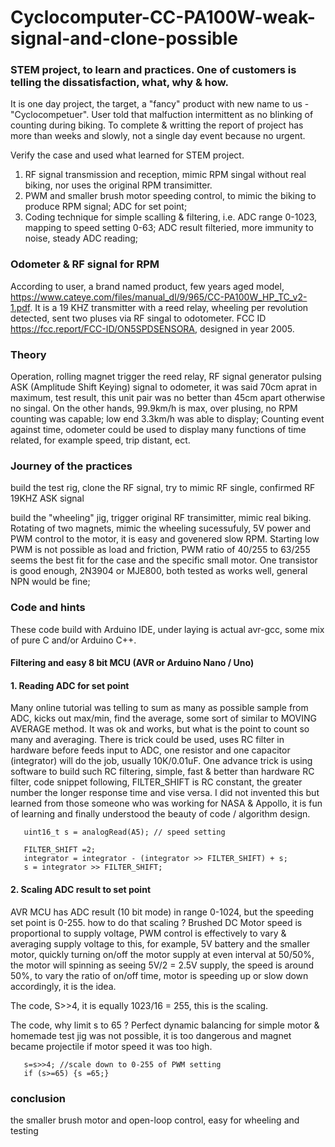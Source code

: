 # Cyclocomputer-CC-PA100W-weak-signal-and-clone-possible
### STEM project, to learn and practices.  One of customers is telling the dissatisfaction, what, why & how.  
  
It is one day project, the target, a "fancy" product with new name to us - "Cyclocompetuer". User told that malfuction intermittent as no blinking of counting during biking. To complete & writting the report of project has more than weeks and slowly, not a single day event because no urgent.  

Verify the case and used what learned for STEM project.  
  
1) RF signal transmission and reception, mimic RPM singal without real biking, nor uses the original RPM transimitter.  
2) PWM and smaller brush motor speeding control, to mimic the biking to produce RPM signal; ADC for set point;  
3) Coding technique for simple scalling & filtering, i.e. ADC range 0-1023, mapping to speed setting 0-63; ADC result filteried, more immunity to noise, steady ADC reading;  

### Odometer & RF signal for RPM
According to user, a brand named product, few years aged model, https://www.cateye.com/files/manual_dl/9/965/CC-PA100W_HP_TC_v2-1.pdf. It is a 19 KHZ transmitter with a reed relay, wheeling per revolution detected, sent two pluses via RF singal to odotometer. FCC ID https://fcc.report/FCC-ID/ON5SPDSENSORA, designed in year 2005.  

### Theory
Operation, rolling magnet trigger the reed relay, RF signal generator pulsing ASK (Amplitude Shift Keying) signal to odometer, it was said 70cm aprat in maximum, test result, this unit pair was no better than 45cm apart otherwise no singal. On the other hands, 99.9km/h is max, over plusing, no RPM counting was capable; low end 3.3km/h was able to display; Counting event against time, odometer could be used to display many functions of time related, for example speed, trip distant, ect.  
  
  
### Journey of the practices  
build the test rig, clone the RF signal, try to mimic RF single, confirmed RF 19KHZ ASK signal

build the "wheeling" jig, trigger original RF transimitter, mimic real biking. Rotating of two magnets, mimic the wheeling sucessufuly, 5V power and PWM control to the motor, it is easy and govenered slow RPM. Starting low PWM is not possible as load and friction, PWM ratio of 40/255 to 63/255 seems the best fit for the case and the specific small motor. One transistor is good enough, 2N3904 or MJE800, both tested as works well, general NPN would be fine;


### Code and hints
These code build with Arduino IDE, under laying is actual avr-gcc, some mix of pure C and/or Arduino C++.

#### Filtering and easy 8 bit MCU (AVR or Arduino Nano / Uno)  
####   1. Reading ADC for set point
Many online tutorial was telling to sum as many as possible sample from ADC, kicks out max/min, find the average, some sort of similar to MOVING AVERAGE method. It was ok and works, but what is the point to count so many and averaging. There is trick could be used, uses RC filter in hardware before feeds input to ADC, one resistor and one capacitor (integrator) will do the job, usually 10K/0.01uF. One advance trick is using software to build such RC filtering, simple, fast & better than hardware RC filter, code snippet following, FILTER_SHIFT is RC constant, the greater number the longer response time and vise versa. I did not invented this but learned from those someone who was working for NASA & Appollo, it is fun of learning and finally understood the beauty of code / algorithm design.
```  
   uint16_t s = analogRead(A5); // speed setting  
   
   FILTER_SHIFT =2;  
   integrator = integrator - (integrator >> FILTER_SHIFT) + s;  
   s = integrator >> FILTER_SHIFT;  

```  

####   2. Scaling ADC result to set point
AVR MCU has ADC result (10 bit mode) in range 0-1024, but the speeding set point is 0-255. how to do that scaling ?
Brushed DC Motor speed is proportional to supply voltage, PWM control is effectively to vary & averaging supply voltage to this, for example, 5V battery and the smaller motor, quickly turning on/off the motor supply at even interval at 50/50%, the motor will spinning as seeing 5V/2 = 2.5V supply, the speed is around 50%, to vary the ratio of on/off time, motor is speeding up or slow down accordingly, it is the idea.  

The code, S>>4, it is equally 1023/16 = 255, this is the scaling.

The code, why limit s to 65 ? Perfect dynamic balancing for simple motor & homemade test jig was not possible, it is too dangerous and magnet became projectile if motor speed it was too high.  


```  
   s=s>>4; //scale down to 0-255 of PWM setting
   if (s>=65) {s =65;}
```  



### conclusion
the smaller brush motor and open-loop control, easy for wheeling and testing
